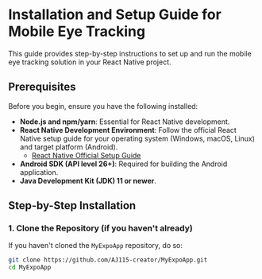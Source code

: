 # Installation and Setup Guide for Mobile Eye Tracking

This guide provides step-by-step instructions to set up and run the mobile eye tracking solution in your React Native project.

## Prerequisites

Before you begin, ensure you have the following installed:

*   **Node.js and npm/yarn**: Essential for React Native development.
*   **React Native Development Environment**: Follow the official React Native setup guide for your operating system (Windows, macOS, Linux) and target platform (Android).
    *   [React Native Official Setup Guide](https://reactnative.dev/docs/environment-setup )
*   **Android SDK (API level 26+)**: Required for building the Android application.
*   **Java Development Kit (JDK) 11 or newer**.

## Step-by-Step Installation

### 1. Clone the Repository (if you haven't already)

If you haven't cloned the `MyExpoApp` repository, do so:

```bash
git clone https://github.com/AJ115-creator/MyExpoApp.git
cd MyExpoApp
